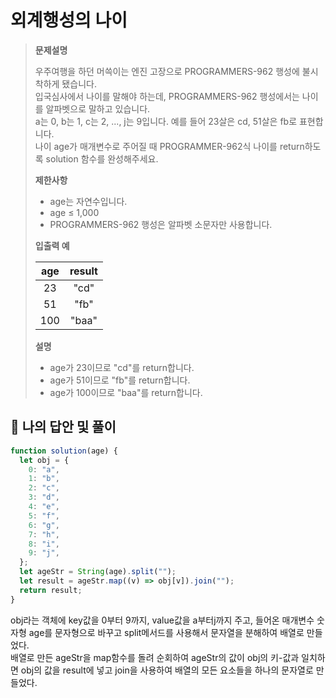 # 외계행성의 나이

> **문제설명**
>
> 우주여행을 하던 머쓱이는 엔진 고장으로 PROGRAMMERS-962 행성에 불시착하게 됐습니다.  
> 입국심사에서 나이를 말해야 하는데, PROGRAMMERS-962 행성에서는 나이를 알파벳으로 말하고 있습니다.  
>  a는 0, b는 1, c는 2, ..., j는 9입니다. 예를 들어 23살은 cd, 51살은 fb로 표현합니다.  
>  나이 age가 매개변수로 주어질 때 PROGRAMMER-962식 나이를 return하도록 solution 함수를 완성해주세요.
>
> **제한사항**
>
> - age는 자연수입니다.
> - age ≤ 1,000
> - PROGRAMMERS-962 행성은 알파벳 소문자만 사용합니다.
>
> **입출력 예**
>
> | age | result |
> | :-: | :----: |
> | 23  |  "cd"  |
> | 51  |  "fb"  |
> | 100 | "baa"  |
>
> **설명**
>
> - age가 23이므로 "cd"를 return합니다.
> - age가 51이므로 "fb"를 return합니다.
> - age가 100이므로 "baa"를 return합니다.

## 💭 나의 답안 및 풀이

```js
function solution(age) {
  let obj = {
    0: "a",
    1: "b",
    2: "c",
    3: "d",
    4: "e",
    5: "f",
    6: "g",
    7: "h",
    8: "i",
    9: "j",
  };
  let ageStr = String(age).split("");
  let result = ageStr.map((v) => obj[v]).join("");
  return result;
}
```

obj라는 객체에 key값을 0부터 9까지, value값을 a부터j까지 주고, 들어온 매개변수 숫자형 age를 문자형으로 바꾸고 split메서드를 사용해서 문자열을 분해하여 배열로 만들었다.  
배열로 만든 ageStr을 map함수를 돌려 순회하여 ageStr의 값이 obj의 키-값과 일치하면 obj의 값을 result에 넣고 join을 사용하여 배열의 모든 요소들을 하나의 문자열로 만들었다.
